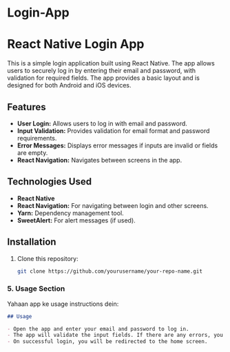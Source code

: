 # Login-App
# React Native Login App

This is a simple login application built using React Native. The app allows users to securely log in by entering their email and password, with validation for required fields. The app provides a basic layout and is designed for both Android and iOS devices.
## Features

- **User Login:** Allows users to log in with email and password.
- **Input Validation:** Provides validation for email format and password requirements.
- **Error Messages:** Displays error messages if inputs are invalid or fields are empty.
- **React Navigation:** Navigates between screens in the app.
## Technologies Used

- **React Native**
- **React Navigation:** For navigating between login and other screens.
- **Yarn:** Dependency management tool.
- **SweetAlert:** For alert messages (if used).
## Installation

1. Clone this repository:

   ```bash
   git clone https://github.com/yourusername/your-repo-name.git

### 5. Usage Section
Yahaan app ke usage instructions dein:

```markdown
## Usage

- Open the app and enter your email and password to log in.
- The app will validate the input fields. If there are any errors, you will see an error message.
- On successful login, you will be redirected to the home screen.


